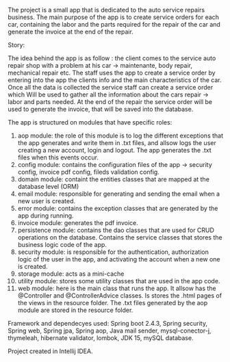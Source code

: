 The project is a small app that is dedicated to the auto service repairs business. The main purpose of the app is to create service orders for each car, containing the labor and the parts required for the repair of the car and generate the invoice at the end of the repair.

Story:

The idea behind the app is as follow : the client comes to the service auto repair shop with a problem at his car -> maintenante, body repair, mechanical repair etc.
The staff uses the app to create a service order by entering into the app the clients info and the main characteristics of the car. Once all the data is collected the service staff can create a service order which
Will be used to gather all the information about the cars repair -> labor and parts needed.
At the end of the repair the service order will be used to generate the invoice, that will be saved into the database.

The app is structured on modules that have specific roles:
1.	aop module: the role of this module is to log the different exceptions that the app generates and write them in .txt files, and allsow logs the user creating a new account, login and logout. The app generates the .txt files when this events occur.
2.	config module: contains the configuration files of the app -> security config, invoice pdf config, fileds validation config.
3.	domain module: containt the entities classes that are mapped at the database level (ORM)
4.	email module: responsible for generating and sending the email when a new user is created.
5.	error module: contains the exception classes that are generated by the app during running.
6.	invoice module: generates the pdf invoice.
7.	persistence module: contains the dao classes that are used for CRUD operations on the database. Contains the service classes that stores the business logic code of the app.
8.	security module: is responsible for the authentication, authorization logic of the user in the app, and activating the account when a new one is created.
9.	storage module: acts as a mini-cache
10.	utility module: stores some utility classes that are used in the app code.
11.	web module: here is the main class that runs the app. It allsow has the @Controller and @ControllerAdvice classes. Is stores the .html pages of the views in the resource folder. The .txt files generated by the aop module are stored in the resource folder.


Framework and dependecyes used: Spring boot 2.4.3, Spring security, Spring web, Spring jpa, Spring aop,  Java mail sender, mysql-conector-j, thymeleah, hibernate validator, lombok, JDK 15, mySQL database.

Project created in Intellij IDEA.
